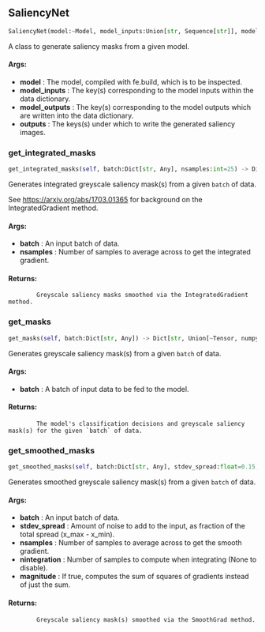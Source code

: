 ## SaliencyNet
```python
SaliencyNet(model:~Model, model_inputs:Union[str, Sequence[str]], model_outputs:Union[str, Sequence[str]], outputs:Union[str, List[str]]='saliency')
```
A class to generate saliency masks from a given model.



#### Args:

* **model** :  The model, compiled with fe.build, which is to be inspected.
* **model_inputs** :  The key(s) corresponding to the model inputs within the data dictionary.
* **model_outputs** :  The key(s) corresponding to the model outputs which are written into the data dictionary.
* **outputs** :  The keys(s) under which to write the generated saliency images.    

### get_integrated_masks
```python
get_integrated_masks(self, batch:Dict[str, Any], nsamples:int=25) -> Dict[str, Union[~Tensor, numpy.ndarray]]
```
Generates integrated greyscale saliency mask(s) from a given `batch` of data.

See https://arxiv.org/abs/1703.01365 for background on the IntegratedGradient method.



#### Args:

* **batch** :  An input batch of data.
* **nsamples** :  Number of samples to average across to get the integrated gradient.

#### Returns:
            Greyscale saliency masks smoothed via the IntegratedGradient method.        

### get_masks
```python
get_masks(self, batch:Dict[str, Any]) -> Dict[str, Union[~Tensor, numpy.ndarray]]
```
Generates greyscale saliency mask(s) from a given `batch` of data.



#### Args:

* **batch** :  A batch of input data to be fed to the model.

#### Returns:
            The model's classification decisions and greyscale saliency mask(s) for the given `batch` of data.        

### get_smoothed_masks
```python
get_smoothed_masks(self, batch:Dict[str, Any], stdev_spread:float=0.15, nsamples:int=25, nintegration:Union[int, NoneType]=None, magnitude:bool=True) -> Dict[str, Union[~Tensor, numpy.ndarray]]
```
Generates smoothed greyscale saliency mask(s) from a given `batch` of data.



#### Args:

* **batch** :  An input batch of data.
* **stdev_spread** :  Amount of noise to add to the input, as fraction of the total spread (x_max - x_min).
* **nsamples** :  Number of samples to average across to get the smooth gradient.
* **nintegration** :  Number of samples to compute when integrating (None to disable).
* **magnitude** :  If true, computes the sum of squares of gradients instead of just the sum.

#### Returns:
            Greyscale saliency mask(s) smoothed via the SmoothGrad method.        
